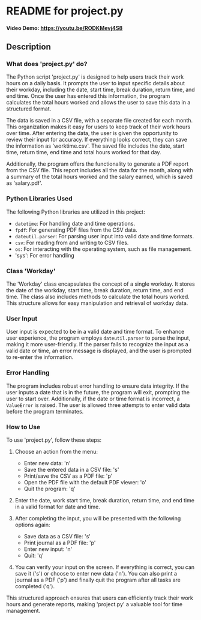 # README for project.py

#### Video Demo:  https://youtu.be/RODKMevj4S8

## Description

### What does 'project.py' do?

The Python script 'project.py' is designed to help users track their work hours on a daily basis. It prompts the user to input specific details about their workday, including the date, start time, break duration, return time, and end time. Once the user has entered this information, the program calculates the total hours worked and allows the user to save this data in a structured format.

The data is saved in a CSV file, with a separate file created for each month. This organization makes it easy for users to keep track of their work hours over time. After entering the data, the user is given the opportunity to review their input for accuracy. If everything looks correct, they can save the information as 'worktime.csv'. The saved file includes the date, start time, return time, end time and total hours worked for that day.

Additionally, the program offers the functionality to generate a PDF report from the CSV file. This report includes all the data for the month, along with a summary of the total hours worked and the salary earned, which is saved as 'salary.pdf'.

### Python Libraries Used

The following Python libraries are utilized in this project:

- `datetime`: For handling date and time operations.
- `fpdf`: For generating PDF files from the CSV data.
- `dateutil.parser`: For parsing user input into valid date and time formats.
- `csv`: For reading from and writing to CSV files.
- `os`: For interacting with the operating system, such as file management.
- 'sys': For error handling

### Class 'Workday'

The 'Workday' class encapsulates the concept of a single workday. It stores the date of the workday, start time, break duration, return time, and end time. The class also includes methods to calculate the total hours worked. This structure allows for easy manipulation and retrieval of workday data.

### User Input

User input is expected to be in a valid date and time format. To enhance user experience, the program employs `dateutil.parser` to parse the input, making it more user-friendly. If the parser fails to recognize the input as a valid date or time, an error message is displayed, and the user is prompted to re-enter the information.

### Error Handling

The program includes robust error handling to ensure data integrity. If the user inputs a date that is in the future, the program will exit, prompting the user to start over. Additionally, if the date or time format is incorrect, a `ValueError` is raised. The user is allowed three attempts to enter valid data before the program terminates.

### How to Use

To use 'project.py', follow these steps:

1. Choose an action from the menu:
   - Enter new data: 'n'
   - Save the entered data in a CSV file: 's'
   - Print/save the CSV as a PDF file: 'p'
   - Open the PDF file with the default PDF viewer: 'o'
   - Quit the program: 'q'

2. Enter the date, work start time, break duration, return time, and end time in a valid format for date and time.

3. After completing the input, you will be presented with the following options again:
   - Save data as a CSV file: 's'
   - Print journal as a PDF file: 'p'
   - Enter new input: 'n'
   - Quit: 'q'

4. You can verify your input on the screen. If everything is correct, you can save it ('s') or choose to enter new data ('n'). You can also print a journal as a PDF ('p') and finally quit the program after all tasks are completed ('q').

This structured approach ensures that users can efficiently track their work hours and generate reports, making 'project.py' a valuable tool for time management.
